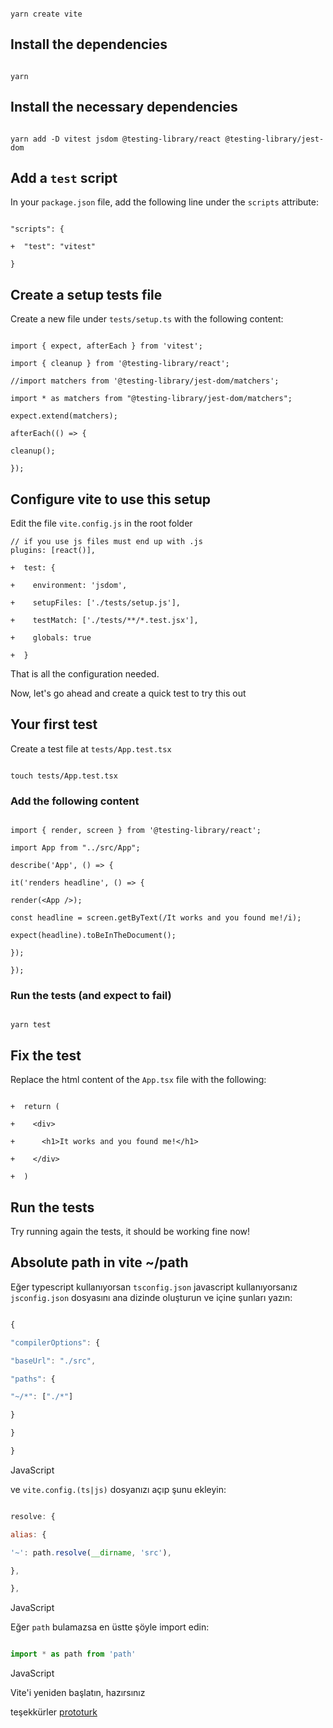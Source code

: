 ```

yarn create vite

```

## **[](https://dev.to/pacheco/configure-vitest-with-react-testing-library-5cbb#install-the-dependencies)Install the dependencies**

```

yarn

```

## **[](https://dev.to/pacheco/configure-vitest-with-react-testing-library-5cbb#install-the-necessary-dependencies)Install the necessary dependencies**

```

yarn add -D vitest jsdom @testing-library/react @testing-library/jest-dom

```

## **[](https://dev.to/pacheco/configure-vitest-with-react-testing-library-5cbb#add-a-raw-test-endraw-script)Add a `test` script**

In your `package.json` file, add the following line under the `scripts` attribute:

```

"scripts": {

+  "test": "vitest"

}

```

## **[](https://dev.to/pacheco/configure-vitest-with-react-testing-library-5cbb#create-a-setup-tests-file)Create a setup tests file**

Create a new file under `tests/setup.ts` with the following content:

```

import { expect, afterEach } from 'vitest';

import { cleanup } from '@testing-library/react';

//import matchers from '@testing-library/jest-dom/matchers';

import * as matchers from "@testing-library/jest-dom/matchers";

expect.extend(matchers);

afterEach(() => {

cleanup();

});

```

## **[](https://dev.to/pacheco/configure-vitest-with-react-testing-library-5cbb#configure-vite-to-use-this-setup)Configure vite to use this setup**

Edit the file `vite.config.js` in the root folder

```
// if you use js files must end up with .js
plugins: [react()],

+  test: {

+    environment: 'jsdom',

+    setupFiles: ['./tests/setup.js'],

+    testMatch: ['./tests/**/*.test.jsx'],

+    globals: true

+  }

```

That is all the configuration needed.

Now, let's go ahead and create a quick test to try this out

## **[](https://dev.to/pacheco/configure-vitest-with-react-testing-library-5cbb#your-first-test)Your first test**

Create a test file at `tests/App.test.tsx`

```

touch tests/App.test.tsx

```

### **[](https://dev.to/pacheco/configure-vitest-with-react-testing-library-5cbb#add-the-following-content)Add the following content**

```

import { render, screen } from '@testing-library/react';

import App from "../src/App";

describe('App', () => {

it('renders headline', () => {

render(<App />);

const headline = screen.getByText(/It works and you found me!/i);

expect(headline).toBeInTheDocument();

});

});

```

### **[](https://dev.to/pacheco/configure-vitest-with-react-testing-library-5cbb#run-the-tests-and-expect-to-fail)Run the tests (and expect to fail)**

```

yarn test

```

## **[](https://dev.to/pacheco/configure-vitest-with-react-testing-library-5cbb#fix-the-test)Fix the test**

Replace the html content of the `App.tsx` file with the following:

```

+  return (

+    <div>

+      <h1>It works and you found me!</h1>

+    </div>

+  )

```

## **[](https://dev.to/pacheco/configure-vitest-with-react-testing-library-5cbb#run-the-tests)Run the tests**

Try running again the tests, it should be working fine now!

## **Absolute path in vite ~/path**

Eğer typescript kullanıyorsan `tsconfig.json` javascript kullanıyorsanız `jsconfig.json` dosyasını ana dizinde oluşturun ve içine şunları yazın:

```js

{

"compilerOptions": {

"baseUrl": "./src",

"paths": {

"~/*": ["./*"]

}

}

}

```

JavaScript

ve `vite.config.(ts|js)` dosyanızı açıp şunu ekleyin:

```js

resolve: {

alias: {

'~': path.resolve(__dirname, 'src'),

},

},

```

JavaScript

Eğer `path` bulamazsa en üstte şöyle import edin:

```js

import * as path from 'path'

```

JavaScript

Vite'i yeniden başlatın, hazırsınız

teşekkürler [prototurk](https://prototurk.com/makaleler/vite-absolute-path)